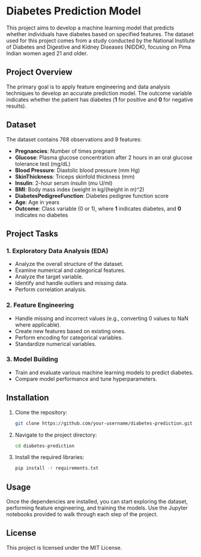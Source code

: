 # Diabetes Prediction Model

This project aims to develop a machine learning model that predicts whether individuals have diabetes based on specified features. The dataset used for this project comes from a study conducted by the National Institute of Diabetes and Digestive and Kidney Diseases (NIDDK), focusing on Pima Indian women aged 21 and older.

## Project Overview

The primary goal is to apply feature engineering and data analysis techniques to develop an accurate prediction model. The outcome variable indicates whether the patient has diabetes (**1** for positive and **0** for negative results).

## Dataset

The dataset contains 768 observations and 9 features:

- **Pregnancies**: Number of times pregnant
- **Glucose**: Plasma glucose concentration after 2 hours in an oral glucose tolerance test (mg/dL)
- **Blood Pressure**: Diastolic blood pressure (mm Hg)
- **SkinThickness**: Triceps skinfold thickness (mm)
- **Insulin**: 2-hour serum insulin (mu U/ml)
- **BMI**: Body mass index (weight in kg/(height in m)^2)
- **DiabetesPedigreeFunction**: Diabetes pedigree function score
- **Age**: Age in years
- **Outcome**: Class variable (0 or 1), where **1** indicates diabetes, and **0** indicates no diabetes

## Project Tasks

### 1. Exploratory Data Analysis (EDA)
- Analyze the overall structure of the dataset.
- Examine numerical and categorical features.
- Analyze the target variable.
- Identify and handle outliers and missing data.
- Perform correlation analysis.

### 2. Feature Engineering
- Handle missing and incorrect values (e.g., converting 0 values to NaN where applicable).
- Create new features based on existing ones.
- Perform encoding for categorical variables.
- Standardize numerical variables.

### 3. Model Building
- Train and evaluate various machine learning models to predict diabetes.
- Compare model performance and tune hyperparameters.

## Installation

1. Clone the repository:
    ```bash
    git clone https://github.com/your-username/diabetes-prediction.git
    ```

2. Navigate to the project directory:
    ```bash
    cd diabetes-prediction
    ```

3. Install the required libraries:
    ```bash
    pip install -r requirements.txt
    ```

## Usage

Once the dependencies are installed, you can start exploring the dataset, performing feature engineering, and training the models. Use the Jupyter notebooks provided to walk through each step of the project.

## License

This project is licensed under the MIT License.
